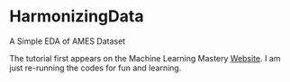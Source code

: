 # HarmonizingData
 A Simple EDA of AMES Dataset

The tutorial first appears on the Machine Learning Mastery [Website](https://machinelearningmastery.com/harmonizing-data-a-symphony-of-segmenting-concatenating-pivoting-and-merging/?utm_source=drip&utm_medium=email&utm_campaign=Harmonizing+Data%3A+A+Symphony+of+Segmenting%2C+Concatenating%2C+Pivoting%2C+and+Merging&utm_content=Harmonizing+Data%3A+A+Symphony+of+Segmenting%2C+Concatenating%2C+Pivoting%2C+and+Merging, 'Click here'). I am just re-running the codes for fun and learning.
